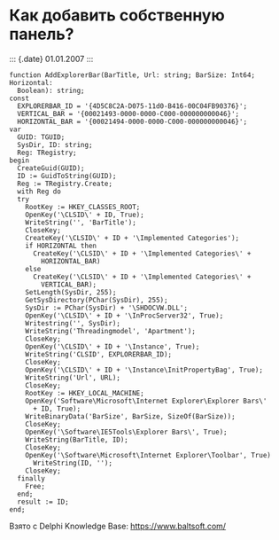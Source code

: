 Как добавить собственную панель?
================================

::: {.date}
01.01.2007
:::

    function AddExplorerBar(BarTitle, Url: string; BarSize: Int64; Horizontal:
      Boolean): string;
    const
      EXPLORERBAR_ID = '{4D5C8C2A-D075-11d0-B416-00C04FB90376}';
      VERTICAL_BAR = '{00021493-0000-0000-C000-000000000046}';
      HORIZONTAL_BAR = '{00021494-0000-0000-C000-000000000046}';
    var
      GUID: TGUID;
      SysDir, ID: string;
      Reg: TRegistry;
    begin
      CreateGuid(GUID);
      ID := GuidToString(GUID);
      Reg := TRegistry.Create;
      with Reg do
      try
        RootKey := HKEY_CLASSES_ROOT;
        OpenKey('\CLSID\' + ID, True);
        WriteString('', 'BarTitle');
        CloseKey;
        CreateKey('\CLSID\' + ID + '\Implemented Categories');
        if HORIZONTAL then
          CreateKey('\CLSID\' + ID + '\Implemented Categories\' +
            HORIZONTAL_BAR)
        else
          CreateKey('\CLSID\' + ID + '\Implemented Categories\' +
            VERTICAL_BAR);
        SetLength(SysDir, 255);
        GetSysDirectory(PChar(SysDir), 255);
        SysDir := PChar(SysDir) + '\SHDOCVW.DLL';
        OpenKey('\CLSID\' + ID + '\InProcServer32', True);
        Writestring('', SysDir);
        WriteString('Threadingmodel', 'Apartment');
        CloseKey;
        OpenKey('\CLSID\' + ID + '\Instance', True);
        WriteString('CLSID', EXPLORERBAR_ID);
        CloseKey;
        OpenKey('\CLSID\' + ID + '\Instance\InitPropertyBag', True);
        WriteString('Url', URL);
        CloseKey;
        RootKey := HKEY_LOCAL_MACHINE;
        OpenKey('Software\Microsoft\Internet Explorer\Explorer Bars\'
          + ID, True);
        WriteBinaryData('BarSize', BarSize, SizeOf(BarSize));
        CloseKey;
        OpenKey('\Software\IE5Tools\Explorer Bars\', True);
        WriteString(BarTitle, ID);
        CloseKey;
        OpenKey('\Software\Microsoft\Internet Explorer\Toolbar', True)
          WriteString(ID, '');
        CloseKey;
      finally
        Free;
      end;
      result := ID;
    end;

Взято с Delphi Knowledge Base: <https://www.baltsoft.com/>
